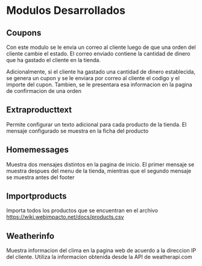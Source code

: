# Modulos Desarrollados

## Coupons
Con este modulo se le envia un correo al cliente luego de que una orden del cliente cambie el estado. El correo enviado contiene la cantidad de dinero que ha gastado el cliente en la tienda.

Adicionalmente, si el cliente ha gastado una cantidad de dinero establecida, se genera un cupon y se le enviara por correo al cliente el codigo y el importe del cupon. Tambien, se le presentara esa informacion en la pagina de confirmacion de una orden

## Extraproducttext
Permite configurar un texto adicional para cada producto de la tienda. El mensaje configurado se muestra en la ficha del producto

## Homemessages
Muestra dos mensajes distintos en la pagina de inicio. El primer mensaje se muestra despues del menu de la tienda, mientras que el segundo mensaje se muestra antes del footer

## Importproducts
Importa todos los productos que se encuentran en el archivo https://wiki.webimpacto.net/docs/products.csv

## Weatherinfo
Muestra informacion del clima en la pagina web de acuerdo a la direccion IP del cliente. Utiliza la informacion obtenida desde la API de weatherapi.com